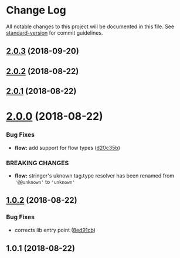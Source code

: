 # Change Log

All notable changes to this project will be documented in this file. See [standard-version](https://github.com/conventional-changelog/standard-version) for commit guidelines.

<a name="2.0.3"></a>
## [2.0.3](https://github.com/pictalk/mention-parser/compare/v2.0.2...v2.0.3) (2018-09-20)



<a name="2.0.2"></a>
## [2.0.2](https://github.com/pictalk/mention-parser/compare/v2.0.1...v2.0.2) (2018-08-22)



<a name="2.0.1"></a>
## [2.0.1](https://github.com/pictalk/mention-parser/compare/v2.0.0...v2.0.1) (2018-08-22)



<a name="2.0.0"></a>
# [2.0.0](https://github.com/pictalk/mention-parser/compare/v1.0.2...v2.0.0) (2018-08-22)


### Bug Fixes

* **flow:** add support for flow types ([d20c35b](https://github.com/pictalk/mention-parser/commit/d20c35b))


### BREAKING CHANGES

* **flow:** stringer's uknown tag.type resolver has been renamed from `'@@unknown'` to `'unknown'`



<a name="1.0.2"></a>
## [1.0.2](https://github.com/pictalk/mention-parser/compare/v1.0.1...v1.0.2) (2018-08-22)


### Bug Fixes

* corrects lib entry point ([8ed91cb](https://github.com/pictalk/mention-parser/commit/8ed91cb))



<a name="1.0.1"></a>
## 1.0.1 (2018-08-22)
